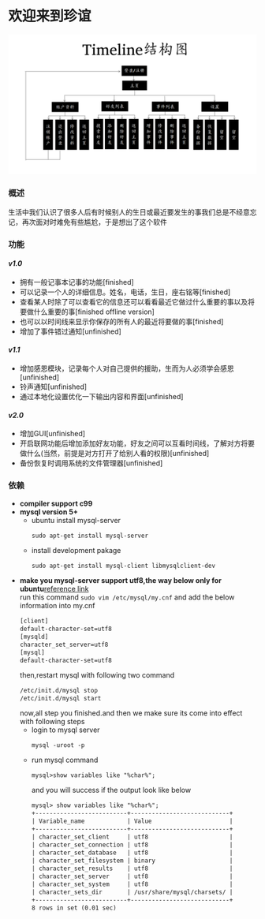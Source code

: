 欢迎来到珍谊
=================
![Timeline结构图](./Timeline结构图.png)  
### 概述  
生活中我们认识了很多人后有时候别人的生日或最近要发生的事我们总是不经意忘记，再次面对时难免有些尴尬，于是想出了这个软件  

### 功能  
#### *v1.0*  
* 拥有一般记事本记事的功能[finished]  
* 可以记录一个人的详细信息。姓名，电话，生日，座右铭等[finished]  
* 查看某人时除了可以查看它的信息还可以看看最近它做过什么重要的事以及将要做什么重要的事[finished offline version]  
* 也可以以时间线来显示你保存的所有人的最近将要做的事[finished]  
* 增加了事件错过通知[unfinished]  

#### *v1.1*  
* 增加感恩模块，记录每个人对自己提供的援助，生而为人必须学会感恩[unfinished]  
* 铃声通知[unfinished]  
* 通过本地化设置优化一下输出内容和界面[unfinished]  

#### *v2.0*  
* 增加GUI[unfinished]  
* 开启联网功能后增加添加好友功能，好友之间可以互看时间线，了解对方将要做什么(当然，前提是对方打开了给别人看的权限)[unfinished]  
* 备份恢复时调用系统的文件管理器[unfinished]  

### 依赖  
* **compiler support c99**
* **mysql version 5+**
  * ubuntu install mysql-server
      ```
      sudo apt-get install mysql-server
      ```
  * install development pakage
      ```
      sudo apt-get install mysql-client libmysqlclient-dev
      ```
* **make you mysql-server support utf8,the way below only for ubuntu**[reference link](http://dandanlove.com/2017/02/08/Ubuntu-mysql-code-error/)  
    run this command `sudo vim /etc/mysql/my.cnf` and add the below information into my.cnf
    ```
    [client]
    default-character-set=utf8
    [mysqld]
    character_set_server=utf8
    [mysql]
    default-character-set=utf8
    ```
    then,restart mysql with following two command
    ```
    /etc/init.d/mysql stop
    /etc/init.d/mysql start
    ```
    now,all step you finished.and then we make sure its come into effect with following steps
    * login to mysql server
        ```
        mysql -uroot -p
        ```
    * run mysql command
        ```
        mysql>show variables like "%char%";
        ```
        and you will success if the output look like below
        ```
        mysql> show variables like "%char%";
        +--------------------------+----------------------------+
        | Variable_name            | Value                      |
        +--------------------------+----------------------------+
        | character_set_client     | utf8                       |
        | character_set_connection | utf8                       |
        | character_set_database   | utf8                       |
        | character_set_filesystem | binary                     |
        | character_set_results    | utf8                       |
        | character_set_server     | utf8                       |
        | character_set_system     | utf8                       |
        | character_sets_dir       | /usr/share/mysql/charsets/ |
        +--------------------------+----------------------------+
        8 rows in set (0.01 sec)

        ```
